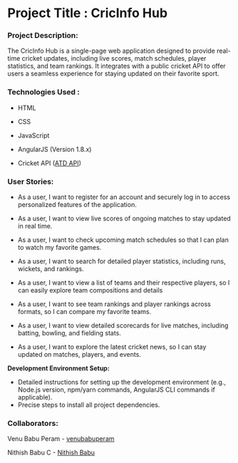 # Project Title : CricInfo Hub
### Project Description:
The CricInfo Hub is a single-page web application designed to provide real-time cricket updates, including live scores, match schedules, player statistics, and team rankings. It integrates with a public cricket API to offer users a seamless experience for staying updated on their favorite sport.
### Technologies Used :
* HTML

* CSS

* JavaScript

* AngularJS (Version 1.8.x)

* Cricket API ([ATD API](https://www.allthingsdev.co/))

### User Stories:

* As a user, I want to register for an account and securely log in to access personalized features of the application.

* As a user, I want to view live scores of ongoing matches to stay updated in real time.
  
* As a user, I want to check upcoming match schedules so that I can plan to watch my favorite games.

* As a user, I want to search for detailed player statistics, including runs, wickets, and rankings.

* As a user, I want to view a list of teams and their respective players, so I can easily explore team compositions and details
  
* As a user, I want to see team rankings and player rankings across formats, so I can compare my favorite teams.

* As a user, I want to view detailed scorecards for live matches, including batting, bowling, and fielding stats.

* As a user, I want to explore the latest cricket news, so I can stay updated on matches, players, and events.


**Development Environment Setup:**

*   Detailed instructions for setting up the development environment (e.g., Node.js version, npm/yarn commands, AngularJS CLI commands if applicable).
*   Precise steps to install all project dependencies.


### Collaborators:
Venu Babu Peram  - [venubabuperam](https://github.com/venubabuperam)

Nithish Babu C  - [Nithish Babu](https://github.com/cnithishbabu16)
